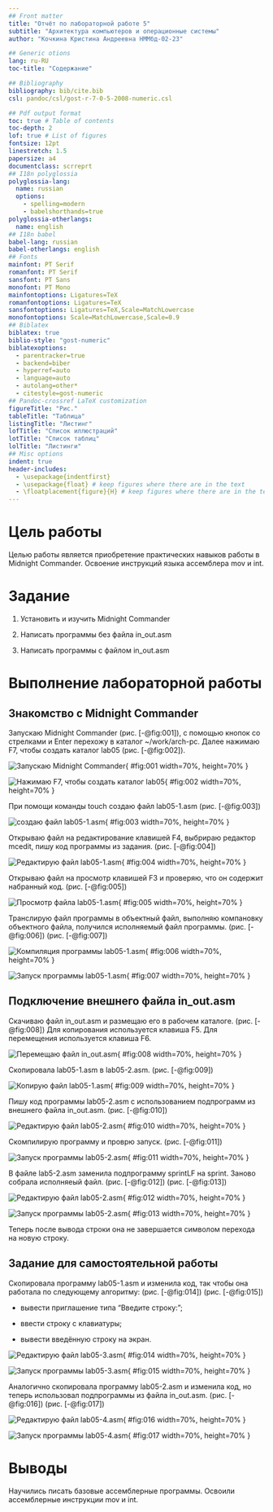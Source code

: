 ```yaml
---
## Front matter
title: "Отчёт по лабораторной работе 5"
subtitle: "Архитектура компьютеров и операционные системы"
author: "Кочкина Кристина Андреевна НММбд-02-23"

## Generic otions
lang: ru-RU
toc-title: "Содержание"

## Bibliography
bibliography: bib/cite.bib
csl: pandoc/csl/gost-r-7-0-5-2008-numeric.csl

## Pdf output format
toc: true # Table of contents
toc-depth: 2
lof: true # List of figures
fontsize: 12pt
linestretch: 1.5
papersize: a4
documentclass: scrreprt
## I18n polyglossia
polyglossia-lang:
  name: russian
  options:
	- spelling=modern
	- babelshorthands=true
polyglossia-otherlangs:
  name: english
## I18n babel
babel-lang: russian
babel-otherlangs: english
## Fonts
mainfont: PT Serif
romanfont: PT Serif
sansfont: PT Sans
monofont: PT Mono
mainfontoptions: Ligatures=TeX
romanfontoptions: Ligatures=TeX
sansfontoptions: Ligatures=TeX,Scale=MatchLowercase
monofontoptions: Scale=MatchLowercase,Scale=0.9
## Biblatex
biblatex: true
biblio-style: "gost-numeric"
biblatexoptions:
  - parentracker=true
  - backend=biber
  - hyperref=auto
  - language=auto
  - autolang=other*
  - citestyle=gost-numeric
## Pandoc-crossref LaTeX customization
figureTitle: "Рис."
tableTitle: "Таблица"
listingTitle: "Листинг"
lofTitle: "Список иллюстраций"
lotTitle: "Список таблиц"
lolTitle: "Листинги"
## Misc options
indent: true
header-includes:
  - \usepackage{indentfirst}
  - \usepackage{float} # keep figures where there are in the text
  - \floatplacement{figure}{H} # keep figures where there are in the text
---
```


# Цель работы

Целью работы является приобретение практических навыков работы в Midnight Commander. 
Освоение инструкций языка ассемблера mov и int.

# Задание

1. Установить и изучить Midnight Commander

2. Написать программы без файла in_out.asm

3. Написать программы с файлом in_out.asm

# Выполнение лабораторной работы

## Знакомство с Midnight Commander

Запускаю Midnight Commander (рис. [-@fig:001]), с помощью кнопок со стрелками и Enter перехожу в каталог ~/work/arch-pc.
Далее нажимаю F7, чтобы создать каталог lab05 (рис. [-@fig:002]).

![Запускаю Midnight Commander](image/01.png){ #fig:001 width=70%, height=70% }

![Нажимаю F7, чтобы создать каталог lab05](image/02.png){ #fig:002 width=70%, height=70% }

При помощи команды touch создаю файл lab05-1.asm (рис. [-@fig:003])

![создаю файл lab05-1.asm](image/03.png){ #fig:003 width=70%, height=70% }

Открываю файл на редактирование клавишей F4, выбрираю редактор mcedit, пишу код программы из задания. (рис. [-@fig:004])

![Редактирую файл lab05-1.asm](image/04.png){ #fig:004 width=70%, height=70% }

Открываю файл на просмотр клавишей F3 и проверяю, что он содержит набранный код. (рис. [-@fig:005])

![Просмотр файла lab05-1.asm](image/05.png){ #fig:005 width=70%, height=70% }

Транслирую файл программы в объектный файл, выполняю компановку объектного файла, получился исполняемый файл программы. (рис. [-@fig:006]) (рис. [-@fig:007])

![Компиляция программы lab05-1.asm](image/06.png){ #fig:006 width=70%, height=70% }

![Запуск программы lab05-1.asm](image/07.png){ #fig:007 width=70%, height=70% }

## Подключение внешнего файла in_out.asm

Скачиваю файл in_out.asm и размещаю его в рабочем каталоге. (рис. [-@fig:008])
Для копирования используется клавиша F5.
Для перемещения используется клавиша F6.

![Перемещаю файл in_out.asm](image/08.png){ #fig:008 width=70%, height=70% }

Скопировала lab05-1.asm в lab05-2.asm. (рис. [-@fig:009])

![Копирую файл lab05-1.asm](image/09.png){ #fig:009 width=70%, height=70% }

Пишу код программы lab05-2.asm с использованием подпрограмм из
внешнего файла in_out.asm. (рис. [-@fig:010])

![Редактирую файл lab05-2.asm](image/10.png){ #fig:010 width=70%, height=70% }

Скомпилирую программу и проврю запуск. (рис. [-@fig:011])

![Запуск программы lab05-2.asm](image/11.png){ #fig:011 width=70%, height=70% }

В файле lab5-2.asm заменила подпрограмму sprintLF на sprint. 
Заново собрала исполняеый файл. (рис. [-@fig:012]) (рис. [-@fig:013])

![Редактирую файл lab05-2.asm](image/12.png){ #fig:012 width=70%, height=70% }

![Запуск программы lab05-2.asm](image/13.png){ #fig:013 width=70%, height=70% }

Теперь после вывода строки она не завершается символом перехода на новую строку.

##  Задание для самостоятельной работы

Скопировала программу lab05-1.asm и изменила код, так чтобы она работала по следующему алгоритму:
(рис. [-@fig:014]) (рис. [-@fig:015])

* вывести приглашение типа “Введите строку:”;

* ввести строку с клавиатуры;

* вывести введённую строку на экран.

![Редактирую файл lab05-3.asm](image/14.png){ #fig:014 width=70%, height=70% }

![Запуск программы lab05-3.asm](image/15.png){ #fig:015 width=70%, height=70% }

Аналогично скопировала программу lab05-2.asm и изменила код, но теперь использовал подпрограммы из файла in_out.asm.
(рис. [-@fig:016]) (рис. [-@fig:017])

![Редактирую файл lab05-4.asm](image/16.png){ #fig:016 width=70%, height=70% }

![Запуск программы lab05-4.asm](image/17.png){ #fig:017 width=70%, height=70% }

# Выводы

Научились писать базовые ассемблерные программы. Освоили ассемблерные инструкции mov и int.